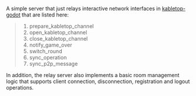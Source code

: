 A simple server that just relays interactive network interfaces in <a href="https://github.com/ashuralyk/kabletop-godot">kabletop-godot</a> that are listed here:

> 1. prepare_kabletop_channel
> 2. open_kabletop_channel
> 3. close_kabletop_channel
> 4. notify_game_over
> 5. switch_round
> 6. sync_operation
> 7. sync_p2p_message

In addition, the relay server also implements a basic room management logic that supports client connection, disconnection, registration and logout operations.